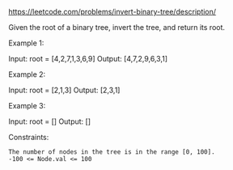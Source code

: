 https://leetcode.com/problems/invert-binary-tree/description/

Given the root of a binary tree, invert the tree, and return its root.


Example 1:

Input: root = [4,2,7,1,3,6,9]
Output: [4,7,2,9,6,3,1]

Example 2:

Input: root = [2,1,3]
Output: [2,3,1]

Example 3:

Input: root = []
Output: []


Constraints:

    The number of nodes in the tree is in the range [0, 100].
    -100 <= Node.val <= 100

